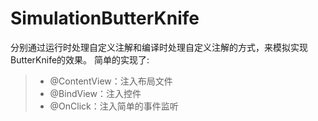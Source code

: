 # SimulationButterKnife
分别通过运行时处理自定义注解和编译时处理自定义注解的方式，来模拟实现ButterKnife的效果。
简单的实现了:

> * @ContentView：注入布局文件
> * @BindView：注入控件
> * @OnClick：注入简单的事件监听